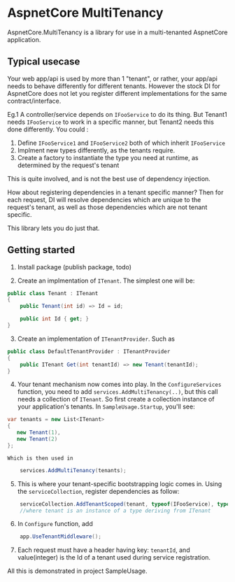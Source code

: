 # AspnetCore MultiTenancy

AspnetCore.MultiTenancy is a library for use in a multi-tenanted AspnetCore application.

## Typical usecase

Your web app/api is used by more than 1 "tenant", or rather, your app/api needs to behave differently for different tenants.  However the stock DI for AspnetCore does not let you register different implementations for the same contract/interface.


Eg.1
A controller/service depends on `IFooService` to do its thing. But Tenant1 needs `IFooService` to work in a specific manner, but Tenant2 needs this done differently. You could :
1. Define `IFooService1` and `IFooService2` both of which inherit `IFooService`
2. Implment new types differently, as the tenants require.
3. Create a factory to instantiate the type you need at runtime, as determined by the request's tenant

This is quite involved, and is not the best use of dependency injection.

How about registering dependencies in a tenant specific manner? Then for each request, DI will resolve dependencies which are unique to the request's tenant, as well as those dependencies which are not tenant specific.

This library lets you do just that.


## Getting started

1. Install package (publish package, todo)

2. Create an implmentation of  `ITenant`.
The simplest one will be:

```cs
public class Tenant : ITenant 
{
    public Tenant(int id) => Id = id;

    public int Id { get; }
}
```

3. Create an implementation of `ITenantProvider`.
Such as

```cs
public class DefaultTenantProvider : ITenantProvider
{
    public ITenant Get(int tenantId) => new Tenant(tenantId);
}
```
4. Your tenant mechanism now comes into play. In the `ConfigureServices` function, you need to add `services.AddMultiTenancy(..)`,
   but this call needs a collection of `ITenant`. So first create a collection instance of your application's tenants.
   In `SampleUsage.Startup`, you'll see:
 ```cs
var tenants = new List<ITenant>
{
    new Tenant(1),
    new Tenant(2)
};
```
	Which is then used in 
```cs
    services.AddMultiTenancy(tenants);
```
5. This is where your tenant-specific bootstrapping logic comes in. Using the `serviceCollection`, register dependencies as follow:
```cs
    serviceCollection.AddTenantScoped(tenant, typeof(IFooService), typeof(DefaultFooService), ServiceLifetime.Scoped);
	//where tenant is an instance of a type deriving from ITenant
```
6. In `Configure` function, add 
```cs
	app.UseTenantMiddleware();
```
7. Each request must have a header having key: `tenantId`, and value(integer) is the Id of a tenant used during service registration.

All this is demonstrated in project SampleUsage.